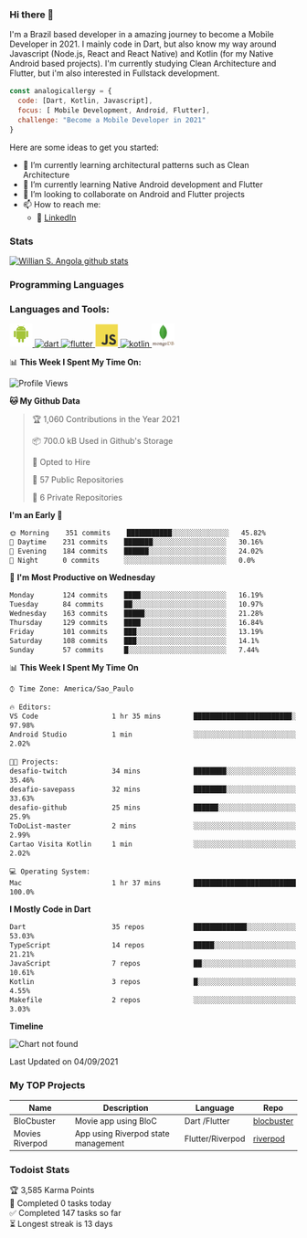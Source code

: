 ### Hi there 👋

I'm a Brazil based developer in a amazing journey to become a Mobile Developer in 2021. I mainly code in Dart, but also know my way around Javascript (Node.js, React and React Native) and Kotlin (for my Native Android based projects). I'm currently studying Clean Architecture and Flutter, but i'm also interested in Fullstack development.

```javascript
const analogicallergy = {
  code: [Dart, Kotlin, Javascript],
  focus: [ Mobile Development, Android, Flutter],
  challenge: "Become a Mobile Developer in 2021"
}
```

Here are some ideas to get you started:

- 🔭  I’m currently learning architectural patterns such as Clean Architecture
- 🌱  I’m currently learning Native Android development and Flutter
- 👯  I’m looking to collaborate on Android and Flutter projects
- 📫  How to reach me:
  -  :office: [LinkedIn](https://www.linkedin.com/in/wsabsi/)

### Stats

[![Willian S. Angola github stats](https://github-readme-stats.vercel.app/api?username=w0ken0ne&count_private=true&show_icons=true&theme=radical&hide_rank=false)](https://github.com/anuraghazra/github-readme-stats)

### Programming Languages

<h3 align="left">Languages and Tools:</h3>
<p align="left"> <a href="https://developer.android.com" target="_blank"> <img src="https://raw.githubusercontent.com/devicons/devicon/master/icons/android/android-original-wordmark.svg" alt="android" width="40" height="40"/> </a> <a href="https://dart.dev" target="_blank"> <img src="https://www.vectorlogo.zone/logos/dartlang/dartlang-icon.svg" alt="dart" width="40" height="40"/> </a> <a href="https://flutter.dev" target="_blank"> <img src="https://www.vectorlogo.zone/logos/flutterio/flutterio-icon.svg" alt="flutter" width="40" height="40"/> </a> <a href="https://developer.mozilla.org/en-US/docs/Web/JavaScript" target="_blank"> <img src="https://raw.githubusercontent.com/devicons/devicon/master/icons/javascript/javascript-original.svg" alt="javascript" width="40" height="40"/> </a> <a href="https://kotlinlang.org" target="_blank"> <img src="https://www.vectorlogo.zone/logos/kotlinlang/kotlinlang-icon.svg" alt="kotlin" width="40" height="40"/> </a> <a href="https://www.mongodb.com/" target="_blank"> <img src="https://raw.githubusercontent.com/devicons/devicon/master/icons/mongodb/mongodb-original-wordmark.svg" alt="mongodb" width="40" height="40"/> </a> </p>


📊 **This Week I Spent My Time On:**

<!--START_SECTION:waka-->
![Profile Views](http://img.shields.io/badge/Profile%20Views-0-blue)

**🐱 My Github Data** 

> 🏆 1,060 Contributions in the Year 2021
 > 
> 📦 700.0 kB Used in Github's Storage 
 > 
> 💼 Opted to Hire
 > 
> 📜 57 Public Repositories 
 > 
> 🔑 6 Private Repositories  
 > 
**I'm an Early 🐤** 

```text
🌞 Morning    351 commits    ███████████░░░░░░░░░░░░░░   45.82% 
🌆 Daytime    231 commits    ███████░░░░░░░░░░░░░░░░░░   30.16% 
🌃 Evening    184 commits    ██████░░░░░░░░░░░░░░░░░░░   24.02% 
🌙 Night      0 commits      ░░░░░░░░░░░░░░░░░░░░░░░░░   0.0%

```
📅 **I'm Most Productive on Wednesday** 

```text
Monday       124 commits    ████░░░░░░░░░░░░░░░░░░░░░   16.19% 
Tuesday      84 commits     ██░░░░░░░░░░░░░░░░░░░░░░░   10.97% 
Wednesday    163 commits    █████░░░░░░░░░░░░░░░░░░░░   21.28% 
Thursday     129 commits    ████░░░░░░░░░░░░░░░░░░░░░   16.84% 
Friday       101 commits    ███░░░░░░░░░░░░░░░░░░░░░░   13.19% 
Saturday     108 commits    ███░░░░░░░░░░░░░░░░░░░░░░   14.1% 
Sunday       57 commits     █░░░░░░░░░░░░░░░░░░░░░░░░   7.44%

```


📊 **This Week I Spent My Time On** 

```text
⌚︎ Time Zone: America/Sao_Paulo

🔥 Editors: 
VS Code                  1 hr 35 mins        ████████████████████████░   97.98% 
Android Studio           1 min               ░░░░░░░░░░░░░░░░░░░░░░░░░   2.02%

🐱‍💻 Projects: 
desafio-twitch           34 mins             ████████░░░░░░░░░░░░░░░░░   35.46% 
desafio-savepass         32 mins             ████████░░░░░░░░░░░░░░░░░   33.63% 
desafio-github           25 mins             ██████░░░░░░░░░░░░░░░░░░░   25.9% 
ToDoList-master          2 mins              ░░░░░░░░░░░░░░░░░░░░░░░░░   2.99% 
Cartao Visita Kotlin     1 min               ░░░░░░░░░░░░░░░░░░░░░░░░░   2.02%

💻 Operating System: 
Mac                      1 hr 37 mins        █████████████████████████   100.0%

```

**I Mostly Code in Dart** 

```text
Dart                     35 repos            █████████████░░░░░░░░░░░░   53.03% 
TypeScript               14 repos            █████░░░░░░░░░░░░░░░░░░░░   21.21% 
JavaScript               7 repos             ██░░░░░░░░░░░░░░░░░░░░░░░   10.61% 
Kotlin                   3 repos             █░░░░░░░░░░░░░░░░░░░░░░░░   4.55% 
Makefile                 2 repos             ░░░░░░░░░░░░░░░░░░░░░░░░░   3.03%

```


**Timeline**

![Chart not found](https://raw.githubusercontent.com/w0ken0ne/w0ken0ne/main/charts/bar_graph.png) 


 Last Updated on 04/09/2021
<!--END_SECTION:waka-->

### My TOP Projects

| Name            | Description                         | Language         | Repo                                                           |
| --------------- | ----------------------------------- | ---------------- | -------------------------------------------------------------- |
| BloCbuster      | Movie app using BloC                | Dart /Flutter    | [blocbuster](https://github.com/w0ken0ne/blocbuster)    |
| Movies Riverpod | App using Riverpod state management | Flutter/Riverpod | [riverpod](https://github.com/w0ken0ne/movies_riverpod) |

### Todoist Stats

<!-- TODO-IST:START -->
🏆  3,585 Karma Points           
🌸  Completed 0 tasks today           
✅  Completed 147 tasks so far           
⏳  Longest streak is 13 days
<!-- TODO-IST:END -->
